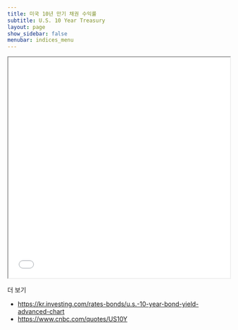 ```yaml
---
title: 미국 10년 만기 채권 수익률
subtitle: U.S. 10 Year Treasury
layout: page
show_sidebar: false
menubar: indices_menu
---
```


<iframe id="tvc_frame_b6bd88ec0f7681f3f1ba38b410d764d2" seamless="seamless" src="//tvcharts.investing.com/init.php?&carrier=c6679d180336c72f33d6c4ff63fbf102&time=1614351936&domain_ID=18&lang_ID=18&timezone_ID=88&pair_ID=23705&interval=86400&refresh=16&session=session&client=&user=guest&width=650&height=750&init_page=instrument&m_pids=&watchlist=&site=https://kr.investing.com" width="100%" height="500"></iframe>



더 보기
- https://kr.investing.com/rates-bonds/u.s.-10-year-bond-yield-advanced-chart
- https://www.cnbc.com/quotes/US10Y

